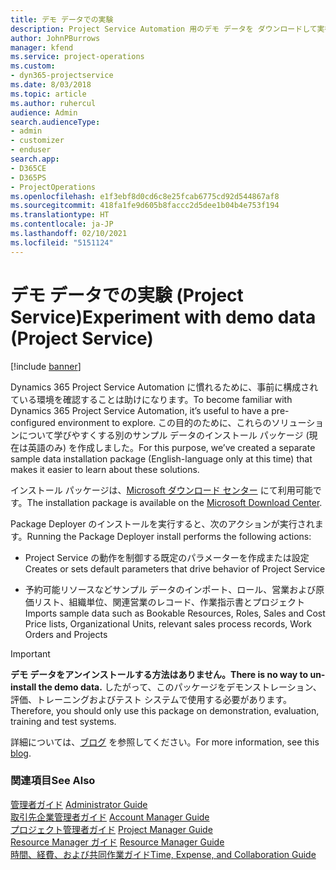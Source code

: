 ```yaml
---
title: デモ データでの実験
description: Project Service Automation 用のデモ データを ダウンロードして実行する方法
author: JohnPBurrows
manager: kfend
ms.service: project-operations
ms.custom:
- dyn365-projectservice
ms.date: 8/03/2018
ms.topic: article
ms.author: ruhercul
audience: Admin
search.audienceType:
- admin
- customizer
- enduser
search.app:
- D365CE
- D365PS
- ProjectOperations
ms.openlocfilehash: e1f3ebf8d0cd6c8e25fcab6775cd92d544867af8
ms.sourcegitcommit: 418fa1fe9d605b8faccc2d5dee1b04b4e753f194
ms.translationtype: HT
ms.contentlocale: ja-JP
ms.lasthandoff: 02/10/2021
ms.locfileid: "5151124"
---
```

# <a name="experiment-with-demo-data-project-service"></a><span data-ttu-id="a1bb7-103">デモ データでの実験 (Project Service)</span><span class="sxs-lookup"><span data-stu-id="a1bb7-103">Experiment with demo data (Project Service)</span></span>

[!include [banner](../includes/psa-now-project-operations.md)]

<span data-ttu-id="a1bb7-104">Dynamics 365 Project Service Automation に慣れるために、事前に構成されている環境を確認することは助けになります。</span><span class="sxs-lookup"><span data-stu-id="a1bb7-104">To become familiar with Dynamics 365 Project Service Automation, it’s useful to have a pre-configured environment to explore.</span></span> <span data-ttu-id="a1bb7-105">この目的のために、これらのソリューションについて学びやすくする別のサンプル データのインストール パッケージ (現在は英語のみ) を作成しました。</span><span class="sxs-lookup"><span data-stu-id="a1bb7-105">For this purpose, we’ve created a separate sample data installation package (English-language only at this time) that makes it easier to learn about these solutions.</span></span> 

<span data-ttu-id="a1bb7-106">インストール パッケージは、[Microsoft ダウンロード センター](https://go.microsoft.com/fwlink/?linkid=859966) にて利用可能です。</span><span class="sxs-lookup"><span data-stu-id="a1bb7-106">The installation package is available on the [Microsoft Download Center](https://go.microsoft.com/fwlink/?linkid=859966).</span></span>  

<span data-ttu-id="a1bb7-107">Package Deployer のインストールを実行すると、次のアクションが実行されます。</span><span class="sxs-lookup"><span data-stu-id="a1bb7-107">Running the Package Deployer install performs the following actions:</span></span> 
  
-   <span data-ttu-id="a1bb7-108">Project Service の動作を制御する既定のパラメーターを作成または設定</span><span class="sxs-lookup"><span data-stu-id="a1bb7-108">Creates or sets default parameters that drive behavior of Project Service</span></span>  
  
-   <span data-ttu-id="a1bb7-109">予約可能リソースなどサンプル データのインポート、ロール、営業および原価リスト、組織単位、関連営業のレコード、作業指示書とプロジェクト</span><span class="sxs-lookup"><span data-stu-id="a1bb7-109">Imports sample data such as Bookable Resources, Roles, Sales and Cost Price lists, Organizational Units, relevant sales process records, Work Orders and Projects</span></span>    
  
> [!IMPORTANT]
> <span data-ttu-id="a1bb7-110">**デモ データをアンインストールする方法はありません。**</span><span class="sxs-lookup"><span data-stu-id="a1bb7-110">**There is no way to un-install the demo data.**</span></span> <span data-ttu-id="a1bb7-111">したがって、このパッケージをデモンストレーション、評価、トレーニングおよびテスト システムで使用する必要があります。</span><span class="sxs-lookup"><span data-stu-id="a1bb7-111">Therefore, you should only use this package on demonstration, evaluation, training and test systems.</span></span>

<span data-ttu-id="a1bb7-112">詳細については、[ブログ](https://blogs.msdn.microsoft.com/crm/2017/10/24/microsoft-dynamics-365-for-field-service-and-project-service-automation-sample-data) を参照してください。</span><span class="sxs-lookup"><span data-stu-id="a1bb7-112">For more information, see this [blog](https://blogs.msdn.microsoft.com/crm/2017/10/24/microsoft-dynamics-365-for-field-service-and-project-service-automation-sample-data).</span></span>





  
### <a name="see-also"></a><span data-ttu-id="a1bb7-113">関連項目</span><span class="sxs-lookup"><span data-stu-id="a1bb7-113">See Also</span></span>  
 <span data-ttu-id="a1bb7-114">[管理者ガイド](../psa/admin-guide.md) </span><span class="sxs-lookup"><span data-stu-id="a1bb7-114">[Administrator Guide](../psa/admin-guide.md) </span></span>  
 <span data-ttu-id="a1bb7-115">[取引先企業管理者ガイド](../psa/account-manager-guide.md) </span><span class="sxs-lookup"><span data-stu-id="a1bb7-115">[Account Manager Guide](../psa/account-manager-guide.md) </span></span>  
 <span data-ttu-id="a1bb7-116">[プロジェクト管理者ガイド](../psa/project-manager-guide.md) </span><span class="sxs-lookup"><span data-stu-id="a1bb7-116">[Project Manager Guide](../psa/project-manager-guide.md) </span></span>  
 <span data-ttu-id="a1bb7-117">[Resource Manager ガイド](../psa/resource-manager-guide.md) </span><span class="sxs-lookup"><span data-stu-id="a1bb7-117">[Resource Manager Guide](../psa/resource-manager-guide.md) </span></span>  
 [<span data-ttu-id="a1bb7-118">時間、経費、および共同作業ガイド</span><span class="sxs-lookup"><span data-stu-id="a1bb7-118">Time, Expense, and Collaboration Guide</span></span>](../psa/time-expense-collaboration-guide.md)
